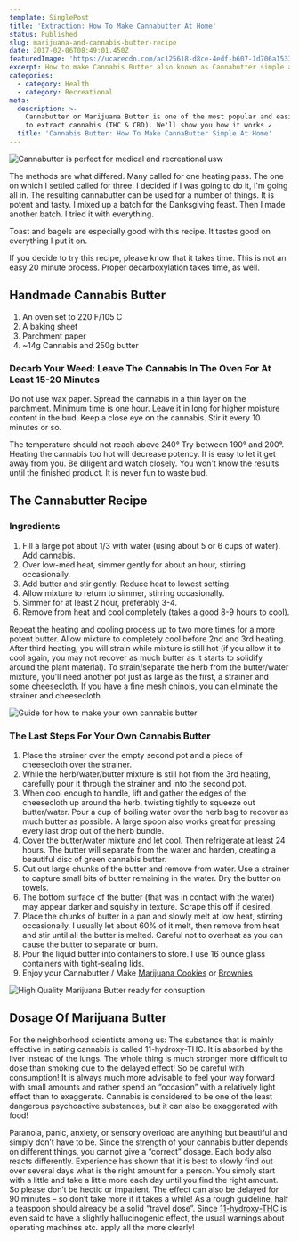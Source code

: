 ```yaml
---
template: SinglePost
title: 'Extraction: How To Make Cannabutter At Home'
status: Published
slug: marijuana-and-cannabis-butter-recipe
date: 2017-02-06T08:49:01.450Z
featuredImage: 'https://ucarecdn.com/ac125618-d8ce-4edf-b607-1d706a1533cf/'
excerpt: How to make Cannabis Butter also known as Cannabutter simple at home
categories:
  - category: Health
  - category: Recreational
meta:
  description: >-
    Cannabutter or Marijuana Butter is one of the most popular and easiest ways
    to extract cannabis (THC & CBD). We'll show you how it works ✓
  title: 'Cannabis Butter: How To Make CannaButter Simple At Home'
---
```

![Cannabutter is perfect for medical and recreational usw](https://ucarecdn.com/3e5fa1a8-f2d1-471a-9020-c32c6ba40462/)

The methods are what differed. Many called for one heating pass. The one on which I settled called for three. I decided if I was going to do it, I'm going all in. The resulting cannabutter can be used for a number of things. It is potent and tasty. I mixed up a batch for the Danksgiving feast. Then I made another batch. I tried it with everything.

Toast and bagels are especially good with this recipe. It tastes good on everything I put it on.

If you decide to try this recipe, please know that it takes time. This is not an easy 20 minute process. Proper decarboxylation takes time, as well.

<div data-mantis-zone="captain-jack"></div>
<script>window.mantis.push(['display', 'refresh', 'captain-jack']);</script>

## Handmade Cannabis Butter

1. An oven set to 220 F/105 C
2. A baking sheet
3. Parchment paper
4. ~14g Cannabis and 250g butter

### Decarb Your Weed: Leave The Cannabis In The Oven For At Least 15-20 Minutes

Do not use wax paper. Spread the cannabis in a thin layer on the parchment. Minimum time is one hour. Leave it in long for higher moisture content in the bud. Keep a close eye on the cannabis. Stir it every 10 minutes or so.

The temperature should not reach above 240° Try between 190° and 200°. Heating the cannabis too hot will decrease potency. It is easy to let it get away from you. Be diligent and watch closely. You won't know the results until the finished product. It is never fun to waste bud.

## The Cannabutter Recipe

### Ingredients

1. Fill a large pot about 1/3 with water (using about 5 or 6 cups of water). Add cannabis.
2. Over low-med heat, simmer gently for about an hour, stirring occasionally.
3. Add butter and stir gently. Reduce heat to lowest setting.
4. Allow mixture to return to simmer, stirring occasionally.
5. Simmer for at least 2 hour, preferably 3-4.
6. Remove from heat and cool completely (takes a good 8-9 hours to cool).

Repeat the heating and cooling process up to two more times for a more potent butter. Allow mixture to completely cool before 2nd and 3rd heating. After third heating, you will strain while mixture is still hot (if you allow it to cool again, you may not recover as much butter as it starts to solidify around the plant material). To strain/separate the herb from the butter/water mixture, you’ll need another pot just as large as the first, a strainer and some cheesecloth. If you have a fine mesh chinois, you can eliminate the strainer and cheesecloth.

![Guide for how to make your own cannabis butter](https://ucarecdn.com/d2241586-98b8-4226-aecb-ceded8139659/)

### The Last Steps For Your Own Cannabis Butter

1. Place the strainer over the empty second pot and a piece of cheesecloth over the strainer.
2. While the herb/water/butter mixture is still hot from the 3rd heating, carefully pour it through the strainer and into the second pot.
3. When cool enough to handle, lift and gather the edges of the cheesecloth up around the herb, twisting tightly to squeeze out butter/water. Pour a cup of boiling water over the herb bag to recover as much butter as possible. A large spoon also works great for pressing every last drop out of the herb bundle.
4. Cover the butter/water mixture and let cool. Then refrigerate at least 24 hours. The butter will separate from the water and harden, creating a beautiful disc of green cannabis butter.
5. Cut out large chunks of the butter and remove from water. Use a strainer to capture small bits of butter remaining in the water. Dry the butter on towels.
6. The bottom surface of the butter (that was in contact with the water) may appear darker and squishy in texture. Scrape this off if desired.
7. Place the chunks of butter in a pan and slowly melt at low heat, stirring occasionally. I usually let about 60% of it melt, then remove from heat and stir until all the butter is melted. Careful not to overheat as you can cause the butter to separate or burn.
8. Pour the liquid butter into containers to store. I use 16 ounce glass containers with tight-sealing lids.
9. Enjoy your Cannabutter / Make [Marijuana Cookies](https://weedshome.com/marijuana-cookies-best-recipe) or [Brownies](https://weedshome.com/cannabis-brownies-recipe)

![High Quality Marijuana Butter ready for consuption](https://ucarecdn.com/838c788e-6a3d-4f5f-bf37-9503e29d61d0/)

## Dosage Of Marijuana Butter

For the neighborhood scientists among us: The substance that is mainly effective in eating cannabis is called 11-hydroxy-THC. It is absorbed by the liver instead of the lungs. The whole thing is much stronger more difficult to dose than smoking due to the delayed effect! So be careful with consumption! It is always much more advisable to feel your way forward with small amounts and rather spend an “occasion” with a relatively light effect than to exaggerate. Cannabis is considered to be one of the least dangerous psychoactive substances, but it can also be exaggerated with food!

Paranoia, panic, anxiety, or sensory overload are anything but beautiful and simply don’t have to be. Since the strength of your cannabis butter depends on different things, you cannot give a “correct” dosage. Each body also reacts differently. Experience has shown that it is best to slowly find out over several days what is the right amount for a person. You simply start with a little and take a little more each day until you find the right amount. So please don’t be hectic or impatient. The effect can also be delayed for 90 minutes – so don’t take more if it takes a while! As a rough guideline, half a teaspoon should already be a solid “travel dose”. Since [11-hydroxy-THC](https://weedshome.com/whats-thc) is even said to have a slightly hallucinogenic effect, the usual warnings about operating machines etc. apply all the more clearly!

